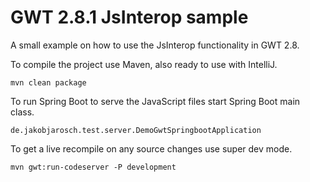 # GWT 2.8.1 JsInterop sample

A small example on how to use the JsInterop functionality in GWT 2.8.

To compile the project use Maven, also ready to use with IntelliJ.
```
mvn clean package
```

To run Spring Boot to serve the JavaScript files start Spring Boot main class.
```
de.jakobjarosch.test.server.DemoGwtSpringbootApplication
```

To get a live recompile on any source changes use super dev mode.
```
mvn gwt:run-codeserver -P development
```